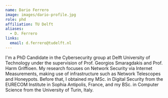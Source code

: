 ```yaml
---
name: Dario Ferrero
image: images/dario-profile.jpg
role: phd
affiliation: TU Delft
aliases:
  - D. Ferrero
links:
  email: d.ferrero@tudelft.nl
---
```


I'm a PhD Candidate in the Cybersecurity group at Delft University of Technology under the supervision of Prof. Georgios Smaragdakis and Prof. Harm Griffioen. My research focuses on Network Security via Internet Measurements, making use of infrastructure such as Network Telescopes and Honeypots. Before that, I obtained my MSc. in Digital Security from the EURECOM Institute in Sophia Antipolis, France, and my BSc. in Computer Science from the University of Turin, Italy.